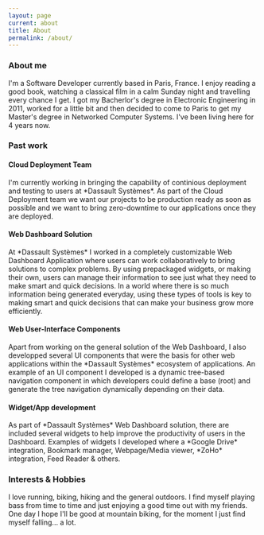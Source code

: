 ```yaml
---
layout: page
current: about
title: About
permalink: /about/
---
```


### About me ###
<p></p>
I'm a Software Developer currently based in Paris, France. I enjoy reading a good book, watching a classical film in a calm Sunday night and travelling every chance I get. I got my Bacherlor's degree in Electronic Engineering in 2011, worked for a little bit and then decided to come to Paris to get my Master's degree in Networked Computer Systems. I've been living here for 4 years now.

### Past work ###
<p></p>

#### Cloud Deployment Team ####
<p></p>
I'm currently working in bringing the capability of continious deployment and testing to users at *Dassault Systèmes*. As part of the Cloud Deployment team we want our projects to be production ready as soon as possible and we want to bring zero-downtime to our applications once they are deployed.

#### Web Dashboard Solution ####
<p></p>
At *Dassault Systèmes* I worked in a completely customizable Web Dashboard Application where users can work collaboratively to bring solutions to complex problems. By using prepackaged widgets, or making their own, users can manage their information to see just what they need to make smart and quick decisions. In a world where there is so much information being generated everyday, using these types of tools is key to making smart and quick decisions that can make your business grow more efficiently.

#### Web User-Interface Components ####
<p></p>
Apart from working on the general solution of the Web Dashboard, I also developped several UI components that were the basis for other web applications within the *Dassault Systèmes* ecosystem of applications. An example of an UI component I developed is a dynamic tree-based navigation component in which developers could define a base (root) and generate the tree navigation dynamically depending on their data.

#### Widget/App development ####
<p></p>
As part of *Dassault Systèmes* Web Dashboard solution, there are included several widgets to help improve the productivity of users in the Dashboard. Examples of widgets I developed where a *Google Drive* integration, Bookmark manager, Webpage/Media viewer, *ZoHo* integration, Feed Reader & others.

### Interests & Hobbies ###
<p></p>
I love running, biking, hiking and the general outdoors. I find myself playing bass from time to time and just enjoying a good time out with my friends. One day I hope I'll be good at mountain biking, for the moment I just find myself falling... a lot.
